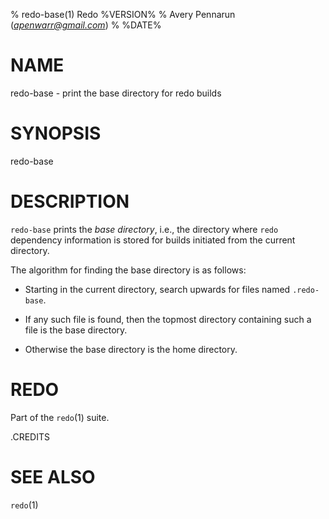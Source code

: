 % redo-base(1) Redo %VERSION%
% Avery Pennarun (*apenwarr@gmail.com*)
% %DATE%

# NAME

redo-base - print the base directory for redo builds

# SYNOPSIS

redo-base


# DESCRIPTION

`redo-base` prints the *base directory*, i.e., the directory
where `redo` dependency information is stored for builds
initiated from the current directory.

The algorithm for finding the base directory is as follows:

- Starting in the current directory, search upwards for
  files named `.redo-base`.

- If any such file is found, then the topmost directory
  containing such a file is the base directory.

- Otherwise the base directory is the home directory.


# REDO

Part of the `redo`(1) suite.


.CREDITS


# SEE ALSO

`redo`(1)
